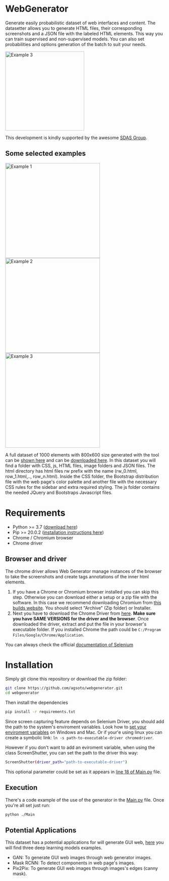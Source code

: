 # WebGenerator
Generate easily probabilistic dataset of web interfaces and content. The datasetter allows you to generate HTML files, their corresponding screenshots and a JSON file with the labeled HTML elements. This way you can train supervised and non-supervised models. You can also set probabilities and options generation of the batch to suit your needs.

<img src="https://imgur.com/a6o62Da.png" alt="Example 3" width="250">

This development is kindly supported by the awesome [SDAS Group](https://www.sdas-group.com/).

## Some selected examples
<img src="https://i.imgur.com/rlsanuU.png" alt="Example 1" width="300">
<img src="https://i.imgur.com/GnxOmgp.png" alt="Example 2" width="300">
<img src="https://i.imgur.com/vELUSQZ.png" alt="Example 3" width="300">

A full dataset of 1000 elements with 800x600 size generated with the tool can be [shown here](https://github.com/agsoto/webgenerator/tree/master/ExampleDataSetWebGenerator) and can be  [downloaded here](https://drive.google.com/file/d/1qjjkD57NaW9l8Oa16icjYRCgn2TDa0bW/view?usp=sharing). In this dataset you will find a folder with CSS, js, HTML files, image folders and JSON files. The html directory has html files rw prefix with the name (rw_0.html, row_1.html,.., row_n.html). Inside the CSS folder, the Bootstrap distribution file with the web page's color palette and another file with the necessary CSS rules for the sidebar and extra required styling. The js folder contains the needed JQuery and Bootstraps Javascript files.



# Requirements
* Python >= 3.7 ([download here](https://www.python.org/downloads/))
* Pip >= 20.0.2 ([installation instructions here](https://pip.pypa.io/en/stable/installing/))
* Chrome / Chromium browser
* Chrome driver

## Browser and driver
The chrome driver allows Web Generator manage instances of the browser to take the screenshots and create tags annotations of the inner html elements.

1. If you have a Chrome or Chromium browser installed you can skip this step. Otherwise
 you can download either a setup or a zip file with the software. In this case we recommend downloading
 Chromium from [this builds website](https://chromium.woolyss.com/). You should select "Archive" (Zip folder) or Installer.
2. Next you have to download the Chrome Driver from [here](https://chromedriver.chromium.org/). **Make sure
 you have SAME VERSIONS for the driver and the browser**. Once downloaded the driver, extract and put the file in your browser's executable folder. If you installed Chrome the path could be `C:/Program Files/Google/Chrome/Application`.

 You can always check the official [documentation of Selenium](https://github.com/SeleniumHQ/selenium/wiki/ChromeDriver)

# Installation
Simply git clone this repository or download the zip folder: 
```bash
git clone https://github.com/agsoto/webgenerator.git
cd webgenerator
```
Then install the dependencies
```bash
pip install -r requirements.txt
```
Since screen capturing feature depends on Selenium Driver, you should add the path to the system's enviroment variables. Look how to [set your enviroment variables](https://zwbetz.com/download-chromedriver-binary-and-add-to-your-path-for-automated-functional-testing/) on Windows and Mac. Or if your'e using linux you can create a symbolic link: 
`ln -s path-to-executable-driver chromedriver`.

However if you don't want to add an eviroment variable, when using the class ScreenShutter, you can set the path to the driver this way:
```bash
ScreenShutter(driver_path="path-to-executable-driver")
```
This optional parameter could be set as it appears in [line 18 of Main.py](https://github.com/agsoto/webgenerator/blob/master/Main.py#L18) file.

    
## Execution
There's a code example of the use of the generator in the [Main.py](https://github.com/agsoto/webgenerator/blob/master/Main.py) file. Once you're all set just run:
```bash
python ./Main

```

## Potential Applications

This dataset has a potential applications for will generate GUI web,       [here](https://github.com/agsoto/webgenerator/tree/master/PotentialApplications) you will find three deep learning models examples.

- GAN: To generate GUI web images through web generator images.
- Mask RCNN: To detect components in web page's images.
- Pix2Pix: To generate GUI web images through images's edges (canny mask).
